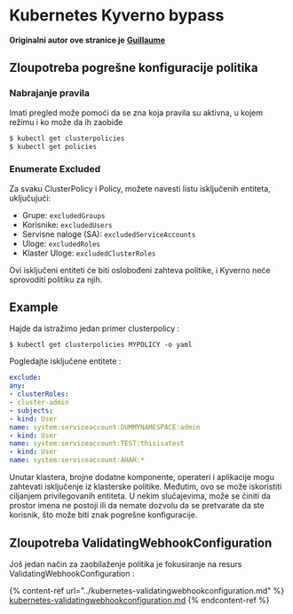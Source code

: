 # Kubernetes Kyverno bypass

**Originalni autor ove stranice je** [**Guillaume**](https://www.linkedin.com/in/guillaume-chapela-ab4b9a196)

## Zloupotreba pogrešne konfiguracije politika

### Nabrajanje pravila

Imati pregled može pomoći da se zna koja pravila su aktivna, u kojem režimu i ko može da ih zaobiđe
```bash
$ kubectl get clusterpolicies
$ kubectl get policies
```
### Enumerate Excluded

Za svaku ClusterPolicy i Policy, možete navesti listu isključenih entiteta, uključujući:

* Grupe: `excludedGroups`
* Korisnike: `excludedUsers`
* Servisne naloge (SA): `excludedServiceAccounts`
* Uloge: `excludedRoles`
* Klaster Uloge: `excludedClusterRoles`

Ovi isključeni entiteti će biti oslobođeni zahteva politike, i Kyverno neće sprovoditi politiku za njih.

## Example&#x20;

Hajde da istražimo jedan primer clusterpolicy :&#x20;
```
$ kubectl get clusterpolicies MYPOLICY -o yaml
```
Pogledajte isključene entitete :&#x20;
```yaml
exclude:
any:
- clusterRoles:
- cluster-admin
- subjects:
- kind: User
name: system:serviceaccount:DUMMYNAMESPACE:admin
- kind: User
name: system:serviceaccount:TEST:thisisatest
- kind: User
name: system:serviceaccount:AHAH:*

```
Unutar klastera, brojne dodatne komponente, operateri i aplikacije mogu zahtevati isključenje iz klasterske politike. Međutim, ovo se može iskoristiti ciljanjem privilegovanih entiteta. U nekim slučajevima, može se činiti da prostor imena ne postoji ili da nemate dozvolu da se pretvarate da ste korisnik, što može biti znak pogrešne konfiguracije.

## Zloupotreba ValidatingWebhookConfiguration

Još jedan način za zaobilaženje politika je fokusiranje na resurs ValidatingWebhookConfiguration :&#x20;

{% content-ref url="../kubernetes-validatingwebhookconfiguration.md" %}
[kubernetes-validatingwebhookconfiguration.md](../kubernetes-validatingwebhookconfiguration.md)
{% endcontent-ref %}
